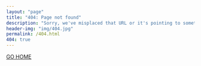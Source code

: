 ```yaml
---
layout: "page"
title: "404: Page not found"
description: "Sorry, we've misplaced that URL or it's pointing to something that doesn't exist."
header-img: "img/404.jpg"
permalink: /404.html
404: true
---
```


<a href="{{ site.url }}"> GO HOME </a>
